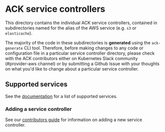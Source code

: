 # ACK service controllers

This directory contains the individual ACK service controllers, contained in
subdirectories named for the alias of the AWS service (e.g. `s3` or
`elasticache`).

The majority of the code in these subdirectories is **generated** using the
`ack-generate` CLI tool. Therefore, before making changes to any code or
configuration file in a particular service controller directory, please check
with the ACK contributors either on Kubernetes Slack community (#provider-aws
channel) or by submitting a Github Issue with your thoughts on what you'd like
to change about a particular service controller.

## Supported services

See the [documentation](https://aws.github.io/aws-controllers-k8s/services) for a list of supported services.

### Adding a service controller

See our [contributors guide](../CONTRIBUTING.md) for information on adding a new service controller.
